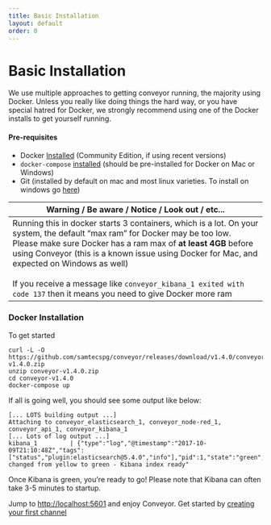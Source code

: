 ```yaml
---
title: Basic Installation
layout: default
order: 0
---
```


# Basic Installation

We use multiple approaches to getting conveyor running, the majority using Docker. Unless you really like doing things the hard way, or you have special hatred for Docker, we strongly recommend using one of the Docker installs to get yourself running.

#### Pre-requisites

* Docker [Installed](https://docs.docker.com/engine/installation/) (Community Edition, if using recent versions)
* `docker-compose` [installed](https://docs.docker.com/compose/install/) (should be pre-installed for Docker on Mac or Windows)
* Git (installed by default on mac and most linux varieties. To install on windows go [here](https://git-for-windows.github.io))

| Warning  /  Be aware  /  Notice  /  Look out  / etc... |
|--------------------------------------------------------|
| Running this in docker starts 3 containers, which is a lot. On your system, the default “max ram” for Docker may be too low. Please make sure Docker has a ram max of **at least 4GB** before using Conveyor (this is a known issue using Docker for Mac, and expected on Windows as well) <br> <br> If you receive a message like `conveyor_kibana_1 exited with code 137` then it means you need to give Docker more ram|

### Docker Installation
To get started


```
curl -L -O https://github.com/samtecspg/conveyor/releases/download/v1.4.0/conveyor-v1.4.0.zip
unzip conveyor-v1.4.0.zip
cd conveyor-v1.4.0
docker-compose up
```

If all is going well, you should see some output like below:

```
[... LOTS building output ...]
Attaching to conveyor_elasticsearch_1, conveyor_node-red_1, conveyor_api_1, conveyor_kibana_1
[... Lots of log output ...]
kibana_1         | {"type":"log","@timestamp":"2017-10-09T21:10:48Z","tags":["status","plugin:elasticsearch@5.4.0","info"],"pid":1,"state":"green","message":"Status changed from yellow to green - Kibana index ready"
```

Once Kibana is green, you're ready to go! Please note that Kibana can often take 3-5 minutes to startup.

Jump to [http://localhost:5601](http://localhost:5601/app/conveyor#/sources) and enjoy Conveyor. Get started by [creating your first channel](./channel-creation.html)
